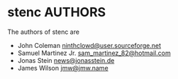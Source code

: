 <!--
SPDX-FileCopyrightText: 2022 stenc authors

SPDX-License-Identifier: CC0-1.0
-->

stenc AUTHORS
=============

The authors of stenc are

* John Coleman <ninthclowd@user.sourceforge.net>
* Samuel Martinez Jr. <sam_martinez_82@hotmail.com>
* Jonas Stein <news@jonasstein.de>
* James Wilson <jmw@jmw.name>
